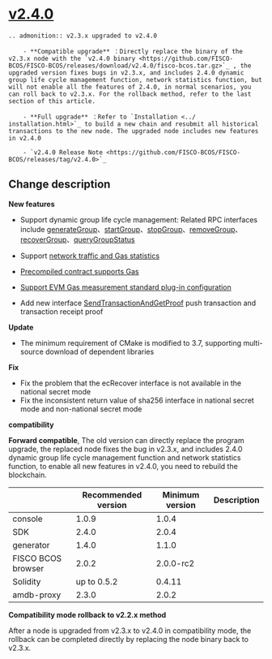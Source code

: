 # [v2.4.0](https://github.com/FISCO-BCOS/FISCO-BCOS/releases/tag/v2.4.0)

```eval_rst
.. admonition:: v2.3.x upgraded to v2.4.0

    - **Compatible upgrade** ：Directly replace the binary of the v2.3.x node with the `v2.4.0 binary <https://github.com/FISCO-BCOS/FISCO-BCOS/releases/download/v2.4.0/fisco-bcos.tar.gz>`_ , the upgraded version fixes bugs in v2.3.x, and includes 2.4.0 dynamic group life cycle management function, network statistics function, but will not enable all the features of 2.4.0, in normal scenarios, you can roll back to v2.3.x. For the rollback method, refer to the last section of this article.

    - **Full upgrade** ：Refer to `Installation <../ installation.html>`_ to build a new chain and resubmit all historical transactions to the new node. The upgraded node includes new features in v2.4.0

    - `v2.4.0 Release Note <https://github.com/FISCO-BCOS/FISCO-BCOS/releases/tag/v2.4.0>`_
```

## Change description

**New features**

- Support dynamic group life cycle management: Related RPC interfaces include [generateGroup](../api.html#generategroup)、[startGroup](../api.html#startgroup)、[stopGroup](../api.html#stopgroup)、[removeGroup](../api.html#removegroup)、[recoverGroup](../api.html#recovergroup)、[queryGroupStatus](../api.html#querygroupstatus)

- Support [network traffic and Gas statistics](../design/features/stat.md)
- [Precompiled contract supports Gas](../design/virtual_machine/gas.html#precompiled-contract-supports-gas-calculation)
- [Support EVM Gas measurement standard plug-in configuration](../design/virtual_machine/gas.html#evm-gas-measurement-standard-plug-in)
- Add new interface [SendTransactionAndGetProof](../api.html#sendrawtransactionandgetproof) push transaction and transaction receipt proof

**Update**

- The minimum requirement of CMake is modified to 3.7, supporting multi-source download of dependent libraries 

**Fix**

- Fix the problem that the ecRecover interface is not available in the national secret mode
- Fix the inconsistent return value of sha256 interface in national secret mode and non-national secret mode


**compatibility**

**Forward compatible**, The old version can directly replace the program upgrade, the replaced node fixes the bug in v2.3.x, and includes 2.4.0 dynamic group life cycle management function and network statistics function, to enable all new features in v2.4.0, you need to rebuild the blockchain.

|                    | Recommended version | Minimum version | Description |
| ------------------ | ------------------- | --------------- | ----------- |
| console            | 1.0.9               | 1.0.4           |             |
| SDK                | 2.4.0               | 2.0.4           |             |
| generator          | 1.4.0               | 1.1.0           |             |
| FISCO BCOS browser | 2.0.2               | 2.0.0-rc2       |             |
| Solidity           | up to 0.5.2         | 0.4.11          |             |
| amdb-proxy         | 2.3.0               | 2.0.2           |             |

**Compatibility mode rollback to v2.2.x method**

After a node is upgraded from v2.3.x to v2.4.0 in compatibility mode, the rollback can be completed directly by replacing the node binary back to v2.3.x.

